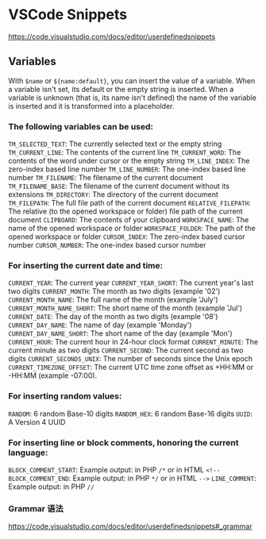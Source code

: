# VSCode Snippets

https://code.visualstudio.com/docs/editor/userdefinedsnippets

## Variables

With `$name` or `${name:default}`, you can insert the value of a variable. When a variable isn't set, its default or the empty string is inserted. When a variable is unknown (that is, its name isn't defined) the name of the variable is inserted and it is transformed into a placeholder.

### The following variables can be used:

`TM_SELECTED_TEXT`: The currently selected text or the empty string
`TM_CURRENT_LINE`: The contents of the current line
`TM_CURRENT_WORD`: The contents of the word under cursor or the empty string
`TM_LINE_INDEX`: The zero-index based line number
`TM_LINE_NUMBER`: The one-index based line number
`TM_FILENAME`: The filename of the current document
`TM_FILENAME_BASE`: The filename of the current document without its extensions
`TM_DIRECTORY`: The directory of the current document
`TM_FILEPATH`: The full file path of the current document
`RELATIVE_FILEPATH`: The relative (to the opened workspace or folder) file path of the current document
`CLIPBOARD`: The contents of your clipboard
`WORKSPACE_NAME`: The name of the opened workspace or folder
`WORKSPACE_FOLDER`: The path of the opened workspace or folder
`CURSOR_INDEX`: The zero-index based cursor number
`CURSOR_NUMBER`: The one-index based cursor number

### For inserting the current date and time:

`CURRENT_YEAR`: The current year
`CURRENT_YEAR_SHORT`: The current year's last two digits
`CURRENT_MONTH`: The month as two digits (example '02')
`CURRENT_MONTH_NAME`: The full name of the month (example 'July')
`CURRENT_MONTH_NAME_SHORT`: The short name of the month (example 'Jul')
`CURRENT_DATE`: The day of the month as two digits (example '08')
`CURRENT_DAY_NAME`: The name of day (example 'Monday')
`CURRENT_DAY_NAME_SHORT`: The short name of the day (example 'Mon')
`CURRENT_HOUR`: The current hour in 24-hour clock format
`CURRENT_MINUTE`: The current minute as two digits
`CURRENT_SECOND`: The current second as two digits
`CURRENT_SECONDS_UNIX`: The number of seconds since the Unix epoch
`CURRENT_TIMEZONE_OFFSET`: The current UTC time zone offset as +HH:MM or -HH:MM (example -07:00).

### For inserting random values:

`RANDOM`: 6 random Base-10 digits
`RANDOM_HEX`: 6 random Base-16 digits
`UUID`: A Version 4 UUID

### For inserting line or block comments, honoring the current language:

`BLOCK_COMMENT_START`: Example output: in PHP `/*` or in HTML `<!--`
`BLOCK_COMMENT_END`: Example output: in PHP `*/` or in HTML `-->`
`LINE_COMMENT`: Example output: in PHP `//`

### Grammar 语法

https://code.visualstudio.com/docs/editor/userdefinedsnippets#_grammar
